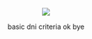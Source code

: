 <p align="center">
<img src="https://media1.tenor.com/m/UA6XhaymWXoAAAAd/top-big-bang.gif">
</p>
<p align="center">
basic dni criteria ok bye
</p>
